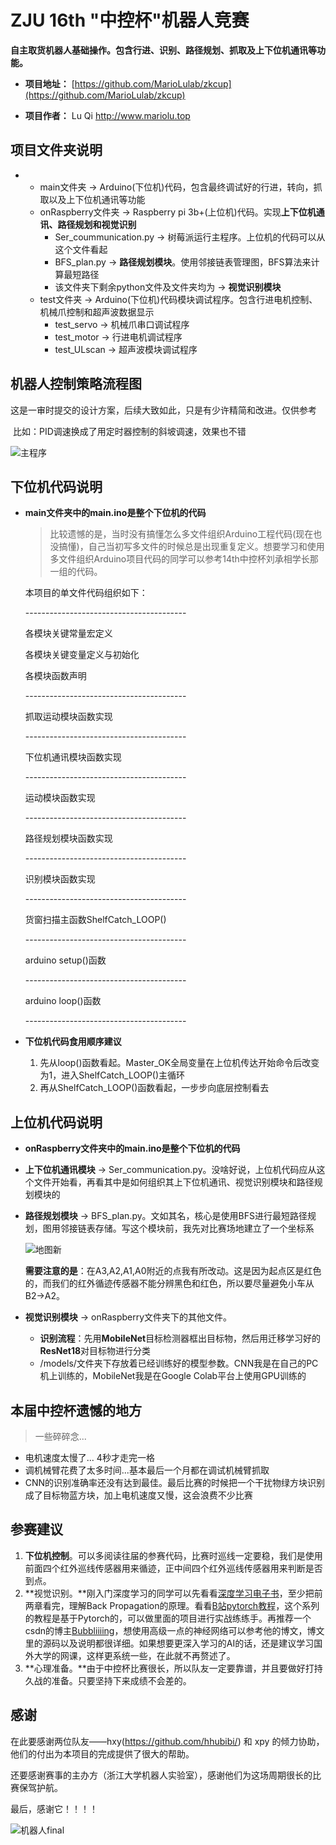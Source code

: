 # ZJU 16th "中控杯"机器人竞赛

**自主取货机器人基础操作。包含行进、识别、路径规划、抓取及上下位机通讯等功能。**

- **项目地址：** [https://github.com/MarioLulab/zkcup](https://github.com/MarioLulab/zkcup)

- **项目作者：** Lu Qi http://www.mariolu.top

## 项目文件夹说明

- * main文件夹 -> Arduino(下位机)代码，包含最终调试好的行进，转向，抓取以及上下位机通讯等功能
  * onRaspberry文件夹 -> Raspberry pi 3b+(上位机)代码。实现**上下位机通讯、路径规划和视觉识别**
    * Ser_coummunication.py -> 树莓派运行主程序。上位机的代码可以从这个文件看起
    * BFS_plan.py -> **路径规划模块**。使用邻接链表管理图，BFS算法来计算最短路径
    * 该文件夹下剩余python文件及文件夹均为 -> **视觉识别模块**
  * test文件夹 -> Arduino(下位机)代码模块调试程序。包含行进电机控制、机械爪控制和超声波数据显示
    * test_servo -> 机械爪串口调试程序
    * test_motor -> 行进电机调试程序
    * test_ULscan -> 超声波模块调试程序

## 机器人控制策略流程图

​		这是一审时提交的设计方案，后续大致如此，只是有少许精简和改进。仅供参考

​		比如：PID调速换成了用定时器控制的斜坡调速，效果也不错

![主程序](./主程序.png)

## 下位机代码说明

* **main文件夹中的main.ino是整个下位机的代码**

  > 比较遗憾的是，当时没有搞懂怎么多文件组织Arduino工程代码(现在也没搞懂)，自己当初写多文件的时候总是出现重复定义。想要学习和使用多文件组织Arduino项目代码的同学可以参考14th中控杯刘承相学长那一组的代码。

  本项目的单文件代码组织如下：

  \----------------------------------------

  各模块关键常量宏定义

  各模块关键变量定义与初始化

  各模块函数声明

  \----------------------------------------

  抓取运动模块函数实现

  \----------------------------------------

  下位机通讯模块函数实现

  \----------------------------------------

  运动模块函数实现

  \----------------------------------------

  路径规划模块函数实现

  \----------------------------------------

  识别模块函数实现

  \----------------------------------------

  货窗扫描主函数ShelfCatch_LOOP()

  \----------------------------------------

  arduino setup()函数

  \----------------------------------------

  arduino loop()函数

  \----------------------------------------

* **下位机代码食用顺序建议**

  1. 先从loop()函数看起。Master_OK全局变量在上位机传达开始命令后改变为1，进入ShelfCatch_LOOP()主循环
  2. 再从ShelfCatch_LOOP()函数看起，一步步向底层控制看去



## 上位机代码说明

* **onRaspberry文件夹中的main.ino是整个下位机的代码**

* **上下位机通讯模块** -> Ser_communication.py。没啥好说，上位机代码应从这个文件开始看，再看其中是如何组织其上下位机通讯、视觉识别模块和路径规划模块的

* **路径规划模块** -> BFS_plan.py。文如其名，核心是使用BFS进行最短路径规划，图用邻接链表存储。写这个模块前，我先对比赛场地建立了一个坐标系

  ![地图新](./地图新.jpg)

  **需要注意的是**：在A3,A2,A1,A0附近的点我有所改动。这是因为起点区是红色的，而我们的红外循迹传感器不能分辨黑色和红色，所以要尽量避免小车从B2->A2。

* **视觉识别模块** -> onRaspberry文件夹下的其他文件。

  * **识别流程**：先用**MobileNet**目标检测器框出目标物，然后用迁移学习好的**ResNet18**对目标物进行分类
  * /models/文件夹下存放着已经训练好的模型参数。CNN我是在自己的PC机上训练的，MobileNet我是在Google Colab平台上使用GPU训练的



## 本届中控杯遗憾的地方

> 一些碎碎念...

* 电机速度太慢了... 4秒才走完一格
* 调机械臂花费了太多时间...基本最后一个月都在调试机械臂抓取
* CNN的识别准确率还没有达到最佳。最后比赛的时候把一个干扰物绿方块识别成了目标物蓝方块，加上电机速度又慢，这会浪费不少比赛



## 参赛建议

1. **下位机控制**。可以多阅读往届的参赛代码，比赛时巡线一定要稳，我们是使用前面四个红外巡线传感器用来循迹，正中间四个红外巡线传感器用来判断是否到点。
2. **视觉识别。**刚入门深度学习的同学可以先看看[深度学习电子书](http://neuralnetworksanddeeplearning.com/)，至少把前两章看完，理解Back Propagation的原理。看看[B站pytorch教程](https://www.bilibili.com/video/BV12741177Cu?from=search&seid=3050657063860714723)，这个系列的教程是基于Pytorch的，可以做里面的项目进行实战练练手。再推荐一个csdn的博主[Bubbliiiing](https://blog.csdn.net/weixin_44791964)，想使用高级一点的神经网络可以参考他的博文，博文里的源码以及说明都很详细。如果想要更深入学习的AI的话，还是建议学习国外大学的网课，这样更系统一些，在此就不再赘述了。
3. **心理准备。**由于中控杯比赛很长，所以队友一定要靠谱，并且要做好打持久战的准备。只要坚持下来成绩不会差的。

## 感谢

在此要感谢两位队友——hxy(https://github.com/hhubibi/) 和 xpy 的倾力协助，他们的付出为本项目的完成提供了很大的帮助。

还要感谢赛事的主办方（浙江大学机器人实验室），感谢他们为这场周期很长的比赛保驾护航。

最后，感谢它！！！！

![机器人final](./机器人final.jpg)





